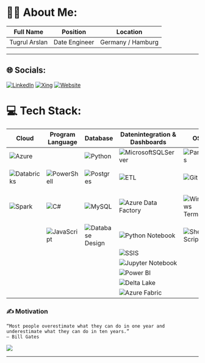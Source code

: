 # 🧑‍💻 About Me:

| Full Name   | Position     | Location        |
|-------------|--------------|-----------------|
|Tugrul Arslan| Date Engineer| Germany / Hamburg |
------------------------------------------------


## 🌐 Socials:

[![LinkedIn](https://img.shields.io/badge/LinkedIn-%230077B5.svg?logo=linkedin&logoColor=white)](https://linkedin.com/in/https://www.linkedin.com/in/tugrul-arslan/)
[![Xing](https://img.shields.io/badge/Xing-%23006567.svg?logo=xing&logoColor=white)](https://www.xing.com/profile/Tugrul_Arslan2)
[![Website](https://img.shields.io/badge/Website-%231E90FF.svg?logo=globe&logoColor=white)](https://www.tugrularslan.de)





# 💻 Tech Stack:
| Cloud | Program Language | Database | Datenintegration & Dashboards | OS | Webstack | Miscell. |
|-------|------------------|----------|------------------|-----------------|-----------|---------|
|![Azure](https://img.shields.io/badge/azure-%230072C6.svg?style=for-the-badge&logo=microsoftazure&logoColor=white)||![Python](https://img.shields.io/badge/python-3670A0?style=for-the-badge&logo=python&logoColor=ffdd54)|![MicrosoftSQLServer](https://img.shields.io/badge/Microsoft%20SQL%20Server-CC2927?style=for-the-badge&logo=microsoft%20sql%20server&logoColor=white) |![Pandas](https://img.shields.io/badge/pandas-%23150458.svg?style=for-the-badge&logo=pandas&logoColor=white)|![Linux](https://img.shields.io/badge/Linux-%23FCC624.svg?style=for-the-badge&logo=linux&logoColor=black)|![React](https://img.shields.io/badge/React-%2361DAFB.svg?style=for-the-badge&logo=react&logoColor=black)|![Figma](https://img.shields.io/badge/figma-%23F24E1E.svg?style=for-the-badge&logo=figma&logoColor=white)|
|![Databricks](https://img.shields.io/badge/databricks-%23FF3621.svg?style=for-the-badge&logo=databricks&logoColor=white)|![PowerShell](https://img.shields.io/badge/PowerShell-%235391FE.svg?style=for-the-badge&logo=powershell&logoColor=white)|![Postgres](https://img.shields.io/badge/postgres-%23316192.svg?style=for-the-badge&logo=postgresql&logoColor=white)|![ETL](https://img.shields.io/badge/ETL-%234CAF50.svg?style=for-the-badge&logo=databricks&logoColor=white)|![Git](https://img.shields.io/badge/git-%23F05033.svg?style=for-the-badge&logo=git&logoColor=white)|![HTML5](https://img.shields.io/badge/html5-%23E34F26.svg?style=for-the-badge&logo=html5&logoColor=white)|![Visual Studio Code](https://img.shields.io/badge/Visual%20Studio%20Code-%23007ACC.svg?style=for-the-badge&logo=visual-studio-code&logoColor=white)|
|![Spark](https://img.shields.io/badge/spark-%23E25A1C.svg?style=for-the-badge&logo=apache-spark&logoColor=white)|![C#](https://img.shields.io/badge/c%23-%23239120.svg?style=for-the-badge&logo=csharp&logoColor=white)|![MySQL](https://img.shields.io/badge/mysql-4479A1.svg?style=for-the-badge&logo=mysql&logoColor=white)|![Azure Data Factory](https://img.shields.io/badge/Azure%20Data%20Factory-%230078D4.svg?style=for-the-badge&logo=microsoft-azure&logoColor=white)|![Windows Terminal](https://img.shields.io/badge/Windows%20Terminal-%234D4D4D.svg?style=for-the-badge&logo=windows-terminal&logoColor=white)|![CSS3](https://img.shields.io/badge/css3-%231572B6.svg?style=for-the-badge&logo=css3&logoColor=white)|![GitHub](https://img.shields.io/badge/github-%23121011.svg?style=for-the-badge&logo=github&logoColor=white) <br> ![Visual Studio](https://img.shields.io/badge/Visual%20Studio-%235C2D91.svg?style=for-the-badge&logo=visual-studio&logoColor=white)|
||![JavaScript](https://img.shields.io/badge/javascript-%23323330.svg?style=for-the-badge&logo=javascript&logoColor=%23F7DF1E)|![Database Design](https://img.shields.io/badge/Database%20Design-%2300A98F.svg?style=for-the-badge&logo=database&logoColor=white)|![Python Notebook](https://img.shields.io/badge/Python%20Notebook-%233776AB.svg?style=for-the-badge&logo=python&logoColor=white)|![Shell Script](https://img.shields.io/badge/shell_script-%23121011.svg?style=for-the-badge&logo=gnu-bash&logoColor=white)||![Notion](https://img.shields.io/badge/📝%20Notion-%23000000.svg?style=for-the-badge&logo=notion&logoColor=white)|
| | | | ![SSIS](https://img.shields.io/badge/ETL-SSIS-%23CC2927.svg?style=for-the-badge&logo=microsoft-sql-server&logoColor=white) |
| | | | ![Jupyter Notebook](https://img.shields.io/badge/Jupyter%20Notebook-%23F37626.svg?style=for-the-badge&logo=jupyter&logoColor=white) |
| | | | ![Power BI](https://img.shields.io/badge/Power%20BI-%23F2C811.svg?style=for-the-badge&logo=power-bi&logoColor=black) |
| | | | ![Delta Lake](https://img.shields.io/badge/Delta%20Lake-%230078D4.svg?style=for-the-badge&logo=apache-spark&logoColor=white) |
| | | | ![Azure Fabric](https://img.shields.io/badge/azure%20fabric-%2300C853.svg?style=for-the-badge&logo=microsoft-azure&logoColor=white) |


    


### ✍️ Motivation

```
“Most people overestimate what they can do in one year and underestimate what they can do in ten years.”
— Bill Gates
```

![](https://github-readme-stats.vercel.app/api/top-langs/?username=TuArHH&theme=dark&hide_border=false&include_all_commits=false&count_private=false&layout=compact)


---
